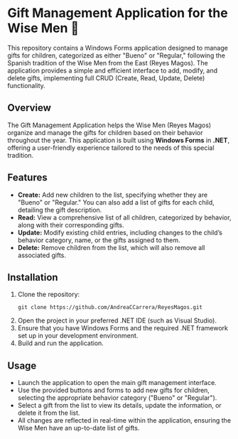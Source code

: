 <h1>Gift Management Application for the Wise Men 🎁</h1>

<p>This repository contains a Windows Forms application designed to manage gifts for children, categorized as either "Bueno" or "Regular," following the Spanish tradition of the Wise Men from the East (Reyes Magos). The application provides a simple and efficient interface to add, modify, and delete gifts, implementing full CRUD (Create, Read, Update, Delete) functionality.</p>

<h2>Overview</h2>

<p>The Gift Management Application helps the Wise Men (Reyes Magos) organize and manage the gifts for children based on their behavior throughout the year. This application is built using <strong>Windows Forms</strong> in <strong>.NET</strong>, offering a user-friendly experience tailored to the needs of this special tradition.</p>

<h2>Features</h2>

<ul>
  <li><strong>Create:</strong> Add new children to the list, specifying whether they are "Bueno" or "Regular." You can also add a list of gifts for each child, detailing the gift description.</li>
  <li><strong>Read:</strong> View a comprehensive list of all children, categorized by behavior, along with their corresponding gifts.</li>
  <li><strong>Update:</strong> Modify existing child entries, including changes to the child’s behavior category, name, or the gifts assigned to them.</li>
  <li><strong>Delete:</strong> Remove children from the list, which will also remove all associated gifts.</li>
</ul>

<h2>Installation</h2>

<ol>
  <li>Clone the repository:</li>
  <pre><code>git clone https://github.com/AndreaCCarrera/ReyesMagos.git</code></pre>
  <li>Open the project in your preferred .NET IDE (such as Visual Studio).</li>
  <li>Ensure that you have Windows Forms and the required .NET framework set up in your development environment.</li>
  <li>Build and run the application.</li>
</ol>

<h2>Usage</h2>

<ul>
  <li>Launch the application to open the main gift management interface.</li>
  <li>Use the provided buttons and forms to add new gifts for children, selecting the appropriate behavior category ("Bueno" or "Regular").</li>
  <li>Select a gift from the list to view its details, update the information, or delete it from the list.</li>
  <li>All changes are reflected in real-time within the application, ensuring the Wise Men have an up-to-date list of gifts.</li>
</ul>
